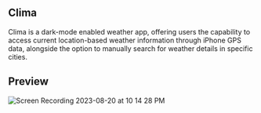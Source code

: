## Clima

Clima is a dark-mode enabled weather app, offering users the capability to access current location-based weather information through iPhone GPS data, alongside the option to manually search for weather details in specific cities.

## Preview

![Screen Recording 2023-08-20 at 10 14 28 PM](https://github.com/dalishuishou668/Clima-iOS13/assets/92266749/b309baa5-17da-477e-99e6-3a7a0b1fc621)
